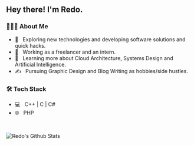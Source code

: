 <h2> Hey there! I'm Redo.</h2>

<h3> 👨🏻‍💻 About Me </h3>

- 🤔 &nbsp; Exploring new technologies and developing software solutions and quick hacks.
- 💼 &nbsp; Working as a freelancer and an intern.
- 🌱 &nbsp; Learning more about Cloud Architecture, Systems Design and Artificial Intelligence.
- ✍️ &nbsp; Pursuing Graphic Design and Blog Writing as hobbies/side hustles.

<h3>🛠 Tech Stack</h3>

- 💻 &nbsp; C++ | C | C#
- 🌐 &nbsp; PHP

<br/>

![Redo's Github Stats](https://github-readme-stats.vercel.app/api?username=redobaby&show_icons=true_color=fff&icon_color=79ff97&text_color=9f9f9f&bg_color=151515)
